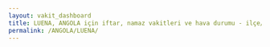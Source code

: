 ```yaml
---
layout: vakit_dashboard
title: LUENA, ANGOLA için iftar, namaz vakitleri ve hava durumu - ilçe/eyalet seç
permalink: /ANGOLA/LUENA/
---
```


<script type="text/javascript">
  var GLOBAL_COUNTRY = 'ANGOLA';
  var GLOBAL_CITY = 'LUENA';
  var GLOBAL_STATE = '';
  var lat = 72;
  var lon = 21;
</script>
